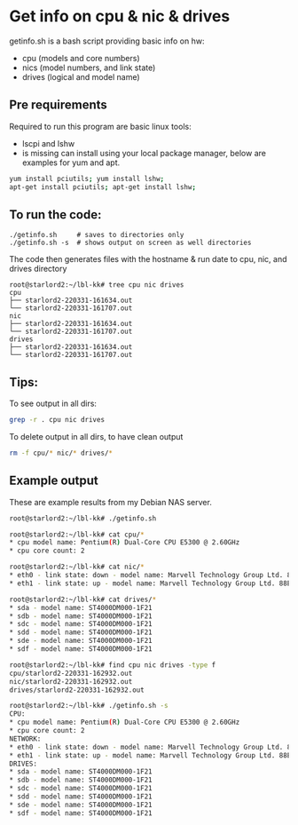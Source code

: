 # Get info on cpu & nic & drives

getinfo.sh is a bash script providing basic info on hw:

* cpu (models and core numbers)
* nics (model numbers, and link state)
* drives (logical and model name)

## Pre requirements

Required to run this program are basic linux tools:

* lscpi and lshw
* is missing can install using your local package manager, below are examples for yum and apt.

```bash
yum install pciutils; yum install lshw;
apt-get install pciutils; apt-get install lshw;
```

## To run the code:
```
./getinfo.sh     # saves to directories only
./getinfo.sh -s  # shows output on screen as well directories
```

The code then generates files with the hostname & run date to cpu, nic, and drives directory

```
root@starlord2:~/lbl-kk# tree cpu nic drives
cpu
├── starlord2-220331-161634.out
└── starlord2-220331-161707.out
nic
├── starlord2-220331-161634.out
└── starlord2-220331-161707.out
drives
├── starlord2-220331-161634.out
└── starlord2-220331-161707.out
```

## Tips:

To see output in all dirs:
```bash
grep -r . cpu nic drives
```

To delete output in all dirs, to have clean output
```bash
rm -f cpu/* nic/* drives/*
```

## Example output

These are example results from my Debian NAS server.

```bash
root@starlord2:~/lbl-kk# ./getinfo.sh

root@starlord2:~/lbl-kk# cat cpu/*
* cpu model name: Pentium(R) Dual-Core CPU E5300 @ 2.60GHz
* cpu core count: 2

root@starlord2:~/lbl-kk# cat nic/*
* eth0 - link state: down - model name: Marvell Technology Group Ltd. 88E8053 PCI-E Gigabit Ethernet Controller (rev 22)
* eth1 - link state: up - model name: Marvell Technology Group Ltd. 88E8053 PCI-E Gigabit Ethernet Controller (rev 22)

root@starlord2:~/lbl-kk# cat drives/*
* sda - model name: ST4000DM000-1F21
* sdb - model name: ST4000DM000-1F21
* sdc - model name: ST4000DM000-1F21
* sdd - model name: ST4000DM000-1F21
* sde - model name: ST4000DM000-1F21
* sdf - model name: ST4000DM000-1F21

root@starlord2:~/lbl-kk# find cpu nic drives -type f
cpu/starlord2-220331-162932.out
nic/starlord2-220331-162932.out
drives/starlord2-220331-162932.out

root@starlord2:~/lbl-kk# ./getinfo.sh -s
CPU:
* cpu model name: Pentium(R) Dual-Core CPU E5300 @ 2.60GHz
* cpu core count: 2
NETWORK:
* eth0 - link state: down - model name: Marvell Technology Group Ltd. 88E8053 PCI-E Gigabit Ethernet Controller (rev 22)
* eth1 - link state: up - model name: Marvell Technology Group Ltd. 88E8053 PCI-E Gigabit Ethernet Controller (rev 22)
DRIVES:
* sda - model name: ST4000DM000-1F21
* sdb - model name: ST4000DM000-1F21
* sdc - model name: ST4000DM000-1F21
* sdd - model name: ST4000DM000-1F21
* sde - model name: ST4000DM000-1F21
* sdf - model name: ST4000DM000-1F21
```
